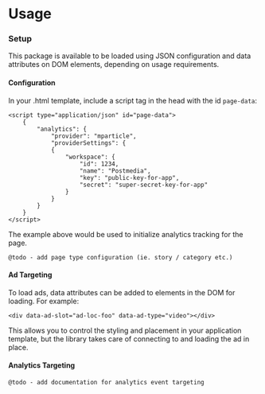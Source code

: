 # Usage

### Setup

This package is available to be loaded using JSON configuration and data attributes on DOM elements, depending on usage 
requirements.

#### Configuration

In your .html template, include a script tag in the head with the id `page-data`:

    <script type="application/json" id="page-data">
        {
            "analytics": {
                "provider": "mparticle",
                "providerSettings": {
                {
                    "workspace": {
                        "id": 1234,
                        "name": "Postmedia",
                        "key": "public-key-for-app",
                        "secret": "super-secret-key-for-app"
                    }
                }
            }
        }
    </script>

The example above would be used to initialize analytics tracking for the page.

    @todo - add page type configuration (ie. story / category etc.)
    
#### Ad Targeting

To load ads, data attributes can be added to elements in the DOM for loading.  For example:

    <div data-ad-slot="ad-loc-foo" data-ad-type="video"></div>
    
This allows you to control the styling and placement in your application template, but the library takes care of 
connecting to and loading the ad in place.

#### Analytics Targeting

    @todo - add documentation for analytics event targeting